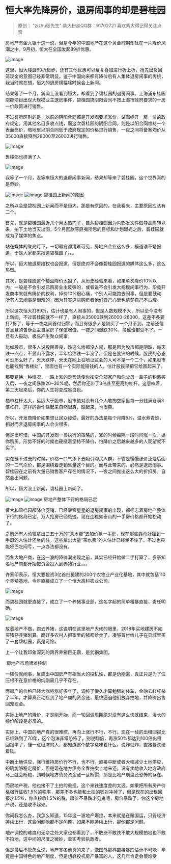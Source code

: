 # 恒大率先降房价，退房闹事的却是碧桂园



> 原创： "zizhu张先生" 紫大粉丝QQ群：91702721 喜欢紫大得记得关注点赞

房地产有金九银十这一说，但是今年的中国地产在这个黄金时期却处在一片降价风潮之中。9月初，恒大在全国发起89折优惠。

![image](http://upload-images.jianshu.io/upload_images/14971513-ea4709a089b36559?imageMogr2/auto-orient/strip|imageView2/2/w/1240)

这里，恒大楼盘89折起步，还有其他优惠可以反复叠加进行折上折，抢先出货回笼现金的意图已经非常明显。鉴于中国向来都有降价后有人集体退房闹事的传统，我当时就在想，恒大的退房横幅啥时候会上新闻。

结果等了一个月，新闻上没看到恒大，却看到了碧桂园的退房闹事。上海浦东桂园南郡项目出现大规模业主退房事件，碧桂园搞阴阳合同不按上海市政府要求的一房一价政策进行销售。

不过有所区别的是，以前的阴阳合同都是开发商要求涨价，试图绕开一房一价的政府规定，用其他名目多收点钱，而这次碧桂园的阴阳合同，则是以阳合同维持一个表面高价，暗地里以阴合同低于政府规定的价格进行销售，一夜之间将备案均价从35000直接降到28000至26000进行销售。

![image](http://upload-images.jianshu.io/upload_images/14971513-712c0ca5716dbe9b?imageMogr2/auto-orient/strip|imageView2/2/w/1240)

售楼部也挤满了人

![image](http://upload-images.jianshu.io/upload_images/14971513-4724f0903cb1b4b2?imageMogr2/auto-orient/strip|imageView2/2/w/1240)

我等了一个月，没等来恒大的退房闹事新闻，结果却等来了碧桂园，这个世界真的是奇妙。

![image](http://upload-images.jianshu.io/upload_images/14971513-47d49aaaa746ca26?imageMogr2/auto-orient/strip) ​![image](http://upload-images.jianshu.io/upload_images/14971513-8ba15a2a0e489b8f?imageMogr2/auto-orient/strip) 碧桂园上新闻的原因

之所以会是碧桂园上新闻而不是恒大，那是有原因的，在我看来，主要原因应该有二个。

首先，就是碧桂园最近几个月太热门了，自从碧桂园因为内部发文件倡导高周转以来，拍下土地当天出图，5个月回款等匪夷所思的目标和计划曝光之后，碧桂园就成为了媒体的焦点。

站在媒体的聚光灯下，一切瑕疵都清晰可见，房地产企业这么多，报道谁不是报道，于是大家都来报道碧桂园了。。。

所以，恒大被退房维权也会报道，但是绝对不会像碧桂园报道的媒体这么多，这么热烈。

其次，是碧桂园这个楼盘降价太狠了，从历史经验来看，如果单次降价10%以内，一般是不会引发已购房业主反弹的，或者说不会引发大规模闹事行为，毕竟开发商本来就有降价的权利，掉价10%很心痛，个别人可能跑去闹事，但是要鼓动所有人去闹事是很难的，因为其实这些购房者他们自己心里也清楚自己不占理。

所以这次恒大打89折，估计也是有人闹事的，但是人数规模不大，所以至今没有上新闻。不过碧桂园就不一样了，直接从35000跌到26000-28000，这差不多要打7折了，等于一夜之间首付归零。而且有很多人是刚买了一个月不到，之前还信誓旦旦的告诉业主自家房子保值增值，一夜之间爆跌30%，换谁谁都受不了。一旦有人鼓动，极易产生聚众闹事。

比如股市，很多人说股民善良，跌这么惨都没人闹，那是因为股市都是阴跌，每天跌一点点，不显山不露水，半年给你跌一半没了。但是在股灾的时候，股民的心态可没那么好了，天天跌停，天天在网上狂喷证监会的人可不是一个二个，如果股市也能找到“售楼处”，里面也有一个实际能赔钱的人，估计股民早把它给围起来了。

那要是换一种情况，一路上涨的走势诱使你掏空全部家产和你父母一辈子的积蓄买入后，一夜之间暴跌20~30%呢，然后你还带了3倍甚至更高的杠杆。这意味着，第二天起来后，你的人生将变成黑白色。

楼市杠杆太大，远远大于股市，股市绝对没有几个人敢掏空家里每一分钱满仓满3倍杠杆，这样的操作赚起来自然很爽，跌起来，也很爽。

所以，开发商降价如果想让民众接受，最好的办法是每个月降5%，温水煮青蛙，相对而言退房闹事的人会少很多。

但是很可惜，中国的开发商一贯执行的策略的，涨的时候每隔一段时间涨一次，逼你购买，形势不好的时候也硬挺着坚持不降价，怕降价之后越来越多的人观望就不买了。

实在挺不过去的时候，价格一口气杀下去吸引购买人群，不管是慢慢涨价还是后面的一口气杀价，都是围绕着走销售量这个目的。而与此带来的，必然是退房闹事。碧桂园在之前有大量已销售客户存在的情况下，一夜之间推出这么大的折扣房，自然会出问题。

所以，恒大没上新闻，碧桂园上新闻了。

![image](http://upload-images.jianshu.io/upload_images/14971513-67ea729afd267e29?imageMogr2/auto-orient/strip) ​![image](http://upload-images.jianshu.io/upload_images/14971513-a034c79ccead40ff?imageMogr2/auto-orient/strip) 房地产整体下行的格局已定

恒大和碧桂园都降价促销，已经零零星星的退房闹事的出现，都标志着房地产整体下行的格局已定。万人抢房已经绝迹，现在连稳如泰山的一手房价格都开始松动了。

之前还有人动辄拿出三五十万的“茶水费”去加价抢一手房，现在那些靠命好摇到一手房的人估计还坐的住，这些拿出大量“茶水费”的人估计已经坐不住了，不过也只能哑巴吃闷亏，一点办法都没有。

而各大地产商，在这一波的降价潮出现之前，其实已经开始做二手打算了，多家知名地产商都开始把资金投入到养猪行业。。。

许家印表示，恒大要投资3亿首批援建的200个农牧业产业化基地，其中就包括110个养殖基地，今年直接成立了一个恒大高科农业公司。

![image](http://upload-images.jianshu.io/upload_images/14971513-131186253e764e4d?imageMogr2/auto-orient/strip|imageView2/2/w/1240)

而碧桂园就更直接了，成立了一个养猪事业部，这名字起的简单粗暴直接，责任明确。

![image](http://upload-images.jianshu.io/upload_images/14971513-a773960477dcb3a8?imageMogr2/auto-orient/strip|imageView2/2/w/1240)

放着地产不做，跑去养猪，这说明在这里地产大佬的眼里，2018年买地建房不如买猪仔养猪划算。而好多农村人把家里的猪都给卖了，凑够首付给儿子在县城里买了一套碧桂园，真是可怜。

上一个让我印象深刻的跨界养猪巨无霸，是武钢集团。

 ​ 房地产市场很难控制

一降价就闹事，反应出中国房产有相当大的投机性，都是伪刚需，真正只是为了住压根不在意价格的纯刚需几乎不存在。

而房产的价格已经大涨特涨好多年了，调控了很久才算勉强刹住车，金融去杠杆杀了半年，才算真正动摇到了地产商的资金链，最终逼迫他们放弃拍地，并降价出售回笼现金。

实际上地产的降价，才是刚开始，而一轮回调周期绝对没有这么快就结束，漫长的控价阶段是必须的。

实际上，中国的地产真的很难控，再向上涨行不行，不行。现在一线的出租回报比已经跌到了70年，这个泡沫非常恐怖了，别说翻倍，再涨50%都达到100倍出租回报率了，懂一点经济的人，都知道这个数字意味着什么，说炸就炸，直接暴跌硬着陆。

中断土地供应，强行维持房价行不行，也不行。直接中断或者大幅减少土地供应，的确能够稳定房价，但是现在地方债务全靠拍卖土地来还，没有卖地收入地方政府马上就会断粮，到时候地方债务资金链一旦断裂，那是比地产崩盘还恐怖的存在。

而房地产税，他也接不了土拍的重担，这个来钱速度差的太远。如果把所有房产价格强行征收1.5%的税率，那差不多也能和土拍的钱对冲掉了，但是现在的出租回报才1.5%，你直接收1.5%的税，房价不暴跌才见鬼呢，房价暴跌了，你这个房地产税，还是收不起来。

你问我怎么办，我怎么知道，15年这一波地产爆拉，本来就是在赌国运，只要经济持续上行，这些问题他都不是问题，如果不能持续上行，那他都是问题。

地产调控的难度和无奈之处大家也都看到了，不敢涨不敢跌不敢大规模拍地也不敢不拍地，这中间的尺度之微妙，着实考验执政者。

但是最后不管怎么说，地产寒冬他真的来了，像国外那样直接暴跌估计不可能，毕竟是中国特色的地产制度，但是想靠投机房产暴富的人，这几年肯定会很难受

